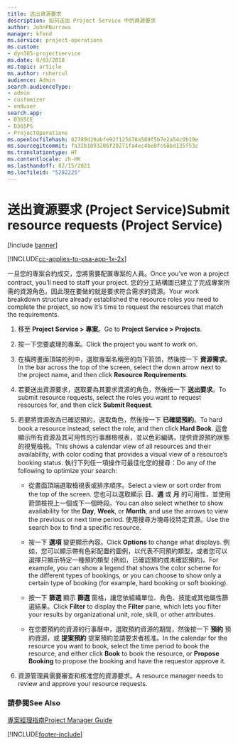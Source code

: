 ```yaml
---
title: 送出資源要求
description: 如何送出 Project Service 中的資源要求
author: JohnPBurrows
manager: kfend
ms.service: project-operations
ms.custom:
- dyn365-projectservice
ms.date: 8/03/2018
ms.topic: article
ms.author: ruhercul
audience: Admin
search.audienceType:
- admin
- customizer
- enduser
search.app:
- D365CE
- D365PS
- ProjectOperations
ms.openlocfilehash: 82789d20abfe92f125678a589f5b7e2a54c0b19e
ms.sourcegitcommit: fa32b1893286f20271fa4ec4be8fc68bd135f53c
ms.translationtype: HT
ms.contentlocale: zh-HK
ms.lasthandoff: 02/15/2021
ms.locfileid: "5282225"
---
```

# <a name="submit-resource-requests-project-service"></a><span data-ttu-id="0b84e-103">送出資源要求 (Project Service)</span><span class="sxs-lookup"><span data-stu-id="0b84e-103">Submit resource requests (Project Service)</span></span>

[!include [banner](../includes/psa-now-project-operations.md)]

[!INCLUDE[cc-applies-to-psa-app-1x-2x](../includes/cc-applies-to-psa-app-1x-2x.md)]

<span data-ttu-id="0b84e-104">一旦您的專案合約成交，您將需要配置專案的人員。</span><span class="sxs-lookup"><span data-stu-id="0b84e-104">Once you’ve won a project contract, you’ll need to staff your project.</span></span> <span data-ttu-id="0b84e-105">您的分工結構圖已建立了完成專案所需的資源角色，因此現在要做的就是要求符合需求的資源。</span><span class="sxs-lookup"><span data-stu-id="0b84e-105">Your work breakdown structure already established the resource roles you need to complete the project, so now it’s time to request the resources that match the requirements.</span></span>  
  
1.  <span data-ttu-id="0b84e-106">移至 **Project Service > 專案**。</span><span class="sxs-lookup"><span data-stu-id="0b84e-106">Go to **Project Service > Projects**.</span></span>  
  
2.  <span data-ttu-id="0b84e-107">按一下您要處理的專案。</span><span class="sxs-lookup"><span data-stu-id="0b84e-107">Click the project you want to work on.</span></span>  
  
3.  <span data-ttu-id="0b84e-108">在橫跨畫面頂端的列中，選取專案名稱旁的向下箭頭，然後按一下 **資源需求**。</span><span class="sxs-lookup"><span data-stu-id="0b84e-108">In the bar across the top of the screen, select the down arrow next to the project name, and then click **Resource Requirements**.</span></span>  
  
4.  <span data-ttu-id="0b84e-109">若要送出資源要求，選取要為其要求資源的角色，然後按一下 **送出要求**。</span><span class="sxs-lookup"><span data-stu-id="0b84e-109">To submit resource requests, select the roles you want to request resources for, and then click **Submit Request**.</span></span>  
  
5.  <span data-ttu-id="0b84e-110">若要將資源改為已確認預約，選取角色，然後按一下 **已確認預約**。</span><span class="sxs-lookup"><span data-stu-id="0b84e-110">To hard book a resource instead, select the role, and then click **Hard Book**.</span></span> <span data-ttu-id="0b84e-111">這會顯示所有資源及其可用性的行事曆檢視表，並以色彩編碼，提供資源預約狀態的視覺檢視。</span><span class="sxs-lookup"><span data-stu-id="0b84e-111">This shows a calendar view of all resources and their availability, with color coding that provides a visual view of a resource’s booking status.</span></span> <span data-ttu-id="0b84e-112">執行下列任一項操作可最佳化您的搜尋：</span><span class="sxs-lookup"><span data-stu-id="0b84e-112">Do any of the following to optimize your search:</span></span>  
  
    -   <span data-ttu-id="0b84e-113">從畫面頂端選取檢視表或排序順序。</span><span class="sxs-lookup"><span data-stu-id="0b84e-113">Select a view or sort order from the top of the screen.</span></span> <span data-ttu-id="0b84e-114">您也可以選取顯示 **日**、**週** 或 **月** 的可用性，並使用箭頭檢視上一個或下一個時段。</span><span class="sxs-lookup"><span data-stu-id="0b84e-114">You can also select whether to show availability for the **Day**, **Week**, or **Month**, and use the arrows to view the previous or next time period.</span></span> <span data-ttu-id="0b84e-115">使用搜尋方塊尋找特定資源。</span><span class="sxs-lookup"><span data-stu-id="0b84e-115">Use the search box to find a specific resource.</span></span>  
  
    -   <span data-ttu-id="0b84e-116">按一下 **選項** 變更顯示內容。</span><span class="sxs-lookup"><span data-stu-id="0b84e-116">Click **Options** to change what displays.</span></span> <span data-ttu-id="0b84e-117">例如，您可以顯示帶有色彩配置的圖例，以代表不同預約類型，或者您可以選擇只顯示特定一種預約類型 (例如，已確認預約或未確認預約)。</span><span class="sxs-lookup"><span data-stu-id="0b84e-117">For example, you can show a legend that shows the color scheme for the different types of bookings, or you can choose to show only a certain type of booking (for example, hard booking or soft booking).</span></span>  
  
    -   <span data-ttu-id="0b84e-118">按一下 **篩選** 顯示 **篩選** 窗格，讓您依組織單位、角色、技能或其他屬性篩選結果。</span><span class="sxs-lookup"><span data-stu-id="0b84e-118">Click **Filter** to display the **Filter** pane, which lets you filter your results by organizational unit, role, skill, or other attributes.</span></span>  
  
    -   <span data-ttu-id="0b84e-119">在您要預約的資源的行事曆中，選取預約資源的期間，然後按一下 **預約** 預約資源，或 **提案預約** 提案預約並請要求者核准。</span><span class="sxs-lookup"><span data-stu-id="0b84e-119">In the calendar for the resource you want to book, select the time period to book the resource, and either click **Book** to book the resource, or **Propose Booking** to propose the booking and have the requestor approve it.</span></span>  
  
6.  <span data-ttu-id="0b84e-120">資源管理員需要審查和核准您的資源要求。</span><span class="sxs-lookup"><span data-stu-id="0b84e-120">A resource manager needs to review and approve your resource requests.</span></span>  
  
### <a name="see-also"></a><span data-ttu-id="0b84e-121">請參閱</span><span class="sxs-lookup"><span data-stu-id="0b84e-121">See Also</span></span>  
 [<span data-ttu-id="0b84e-122">專案經理指南</span><span class="sxs-lookup"><span data-stu-id="0b84e-122">Project Manager Guide</span></span>](../psa/project-manager-guide.md)


[!INCLUDE[footer-include](../includes/footer-banner.md)]